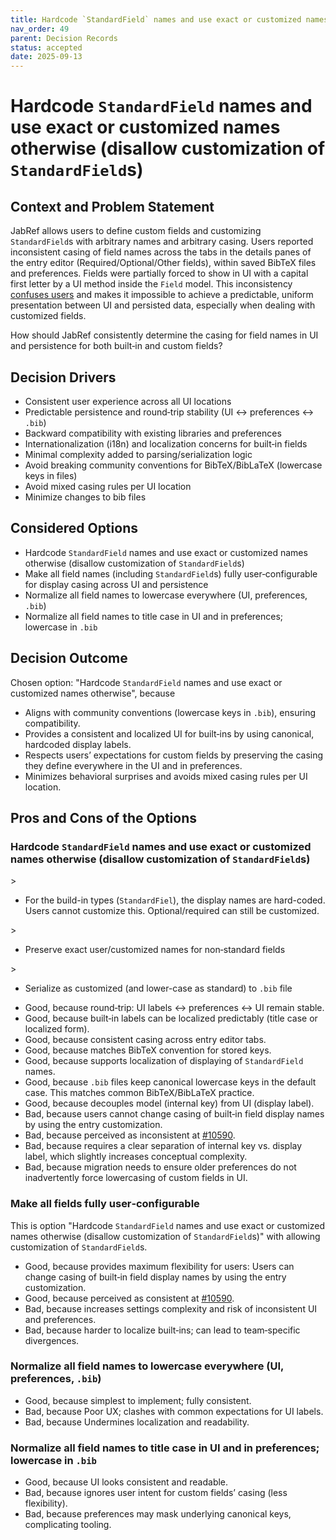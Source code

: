 ```yaml
---
title: Hardcode `StandardField` names and use exact or customized names otherwise
nav_order: 49
parent: Decision Records
status: accepted
date: 2025-09-13
---
```

<!-- markdownlint-disable-next-line MD025 -->
# Hardcode `StandardField` names and use exact or customized names otherwise (disallow customization of `StandardField`s)

## Context and Problem Statement

JabRef allows users to define custom fields and customizing `StandardField`s with arbitrary names and arbitrary casing. Users reported inconsistent casing of field names across the tabs in the details panes of the entry editor (Required/Optional/Other fields), within saved BibTeX files and preferences.
Fields were partially forced to show in UI with a capital first letter by a UI method inside the `Field` model.
This inconsistency [confuses users](https://github.com/JabRef/jabref/issues/10590) and makes it impossible to achieve a predictable, uniform presentation between UI and persisted data, especially when dealing with customized fields.

How should JabRef consistently determine the casing for field names in UI and persistence for both built‑in and custom fields?

## Decision Drivers

* Consistent user experience across all UI locations
* Predictable persistence and round‑trip stability (UI ↔ preferences ↔ `.bib`)
* Backward compatibility with existing libraries and preferences
* Internationalization (i18n) and localization concerns for built‑in fields
* Minimal complexity added to parsing/serialization logic
* Avoid breaking community conventions for BibTeX/BibLaTeX (lowercase keys in files)
* Avoid mixed casing rules per UI location
* Minimize changes to bib files

## Considered Options

* Hardcode `StandardField` names and use exact or customized names otherwise (disallow customization of `StandardField`s)
* Make all field names (including `StandardField`s) fully user‑configurable for display casing across UI and persistence
* Normalize all field names to lowercase everywhere (UI, preferences, `.bib`)
* Normalize all field names to title case in UI and in preferences; lowercase in `.bib`

## Decision Outcome

Chosen option: "Hardcode `StandardField` names and use exact or customized names otherwise", because

* Aligns with community conventions (lowercase keys in `.bib`), ensuring compatibility.
* Provides a consistent and localized UI for built‑ins by using canonical, hardcoded display labels.
* Respects users’ expectations for custom fields by preserving the casing they define everywhere in the UI and in preferences.
* Minimizes behavioral surprises and avoids mixed casing rules per UI location.

## Pros and Cons of the Options

<!-- markdownlint-disable-next-line MD024 -->
### Hardcode `StandardField` names and use exact or customized names otherwise (disallow customization of `StandardField`s)

<!-- markdownlint-disable-next-line MD004 -->>
- For the build-in types (`StandardFiel`), the display names are hard-coded. Users cannot customize this. Optional/required can still be customized.
<!-- markdownlint-disable-next-line MD004 -->>
- Preserve exact user/customized names for non‑standard fields
<!-- markdownlint-disable-next-line MD004 -->>
- Serialize as customized (and lower-case as standard) to `.bib` file

* Good, because round‑trip: UI labels ↔ preferences ↔ UI remain stable.
* Good, because built‑in labels can be localized predictably (title case or localized form).
* Good, because consistent casing across entry editor tabs.
* Good, because matches BibTeX convention for stored keys.
* Good, because supports localization of displaying of `StandardField` names.
* Good, because `.bib` files keep canonical lowercase keys in the default case. This matches common BibTeX/BibLaTeX practice.
* Good, because decouples model (internal key) from UI (display label).
* Bad, because users cannot change casing of built‑in field display names by using the entry customization.
* Bad, because perceived as inconsistent at [#10590](https://github.com/JabRef/jabref/issues/10590).
* Bad, because requires a clear separation of internal key vs. display label, which slightly increases conceptual complexity.
* Bad, because migration needs to ensure older preferences do not inadvertently force lowercasing of custom fields in UI.

### Make all fields fully user‑configurable

This is option "Hardcode `StandardField` names and use exact or customized names otherwise (disallow customization of `StandardField`s)" with allowing customization of `StandardField`s.

* Good, because provides maximum flexibility for users: Users can change casing of built‑in field display names by using the entry customization.
* Good, because perceived as consistent at [#10590](https://github.com/JabRef/jabref/issues/10590).
* Bad, because increases settings complexity and risk of inconsistent UI and preferences.
* Bad, because harder to localize built‑ins; can lead to team‑specific divergences.

### Normalize all field names to lowercase everywhere (UI, preferences, `.bib`)

* Good, because simplest to implement; fully consistent.
* Bad, because Poor UX; clashes with common expectations for UI labels.
* Bad, because Undermines localization and readability.

### Normalize all field names to title case in UI and in preferences; lowercase in `.bib`

* Good, because UI looks consistent and readable.
* Bad, because ignores user intent for custom fields’ casing (less flexibility).
* Bad, because preferences may mask underlying canonical keys, complicating tooling.
